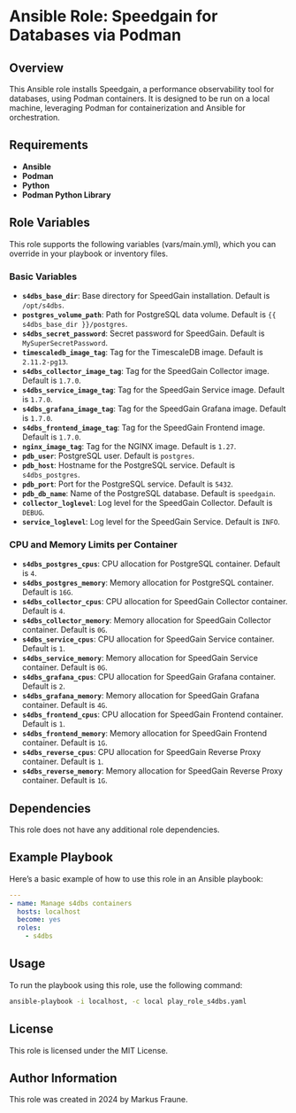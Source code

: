 # Ansible Role: Speedgain for Databases via Podman

## Overview

This Ansible role installs Speedgain, a performance observability tool for databases, using Podman containers. It is designed to be run on a local machine, leveraging Podman for containerization and Ansible for orchestration.

## Requirements

- **Ansible**
- **Podman**
- **Python**
- **Podman Python Library**

## Role Variables

This role supports the following variables (vars/main.yml), which you can override in your playbook or inventory files.

### Basic Variables

- **`s4dbs_base_dir`**: Base directory for SpeedGain installation. Default is `/opt/s4dbs`.
- **`postgres_volume_path`**: Path for PostgreSQL data volume. Default is `{{ s4dbs_base_dir }}/postgres`.
- **`s4dbs_secret_password`**: Secret password for SpeedGain. Default is `MySuperSecretPassword`.
- **`timescaledb_image_tag`**: Tag for the TimescaleDB image. Default is `2.11.2-pg13`.
- **`s4dbs_collector_image_tag`**: Tag for the SpeedGain Collector image. Default is `1.7.0`.
- **`s4dbs_service_image_tag`**: Tag for the SpeedGain Service image. Default is `1.7.0`.
- **`s4dbs_grafana_image_tag`**: Tag for the SpeedGain Grafana image. Default is `1.7.0`.
- **`s4dbs_frontend_image_tag`**: Tag for the SpeedGain Frontend image. Default is `1.7.0`.
- **`nginx_image_tag`**: Tag for the NGINX image. Default is `1.27`.
- **`pdb_user`**: PostgreSQL user. Default is `postgres`.
- **`pdb_host`**: Hostname for the PostgreSQL service. Default is `s4dbs_postgres`.
- **`pdb_port`**: Port for the PostgreSQL service. Default is `5432`.
- **`pdb_db_name`**: Name of the PostgreSQL database. Default is `speedgain`.
- **`collector_loglevel`**: Log level for the SpeedGain Collector. Default is `DEBUG`.
- **`service_loglevel`**: Log level for the SpeedGain Service. Default is `INFO`.

### CPU and Memory Limits per Container

- **`s4dbs_postgres_cpus`**: CPU allocation for PostgreSQL container. Default is `4`.
- **`s4dbs_postgres_memory`**: Memory allocation for PostgreSQL container. Default is `16G`.
- **`s4dbs_collector_cpus`**: CPU allocation for SpeedGain Collector container. Default is `4`.
- **`s4dbs_collector_memory`**: Memory allocation for SpeedGain Collector container. Default is `0G`.
- **`s4dbs_service_cpus`**: CPU allocation for SpeedGain Service container. Default is `1`.
- **`s4dbs_service_memory`**: Memory allocation for SpeedGain Service container. Default is `0G`.
- **`s4dbs_grafana_cpus`**: CPU allocation for SpeedGain Grafana container. Default is `2`.
- **`s4dbs_grafana_memory`**: Memory allocation for SpeedGain Grafana container. Default is `4G`.
- **`s4dbs_frontend_cpus`**: CPU allocation for SpeedGain Frontend container. Default is `1`.
- **`s4dbs_frontend_memory`**: Memory allocation for SpeedGain Frontend container. Default is `1G`.
- **`s4dbs_reverse_cpus`**: CPU allocation for SpeedGain Reverse Proxy container. Default is `1`.
- **`s4dbs_reverse_memory`**: Memory allocation for SpeedGain Reverse Proxy container. Default is `1G`.

## Dependencies

This role does not have any additional role dependencies.

## Example Playbook

Here’s a basic example of how to use this role in an Ansible playbook:

```yaml
---
- name: Manage s4dbs containers
  hosts: localhost
  become: yes
  roles:
    - s4dbs
```

## Usage

To run the playbook using this role, use the following command:

```bash
ansible-playbook -i localhost, -c local play_role_s4dbs.yaml
```

## License

This role is licensed under the MIT License.

## Author Information

This role was created in 2024 by Markus Fraune. 
